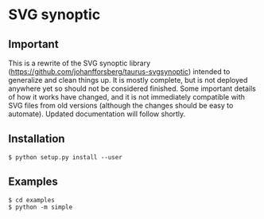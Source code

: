# SVG synoptic #


## Important ##

This is a rewrite of the SVG synoptic library
(https://github.com/johanfforsberg/taurus-svgsynoptic) intended to
generalize and clean things up. It is mostly complete, but is not
deployed anywhere yet so should not be considered finished. Some
important details of how it works have changed, and it is not
immediately compatible with SVG files from old versions (although the
changes should be easy to automate).  Updated documentation will
follow shortly.


## Installation ##

    $ python setup.py install --user


## Examples ##

    $ cd examples
    $ python -m simple
